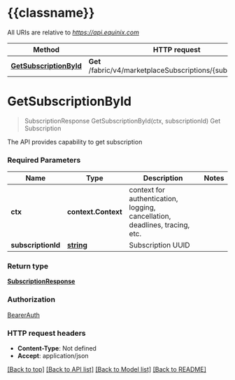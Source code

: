 # {{classname}}

All URIs are relative to *https://api.equinix.com*

Method | HTTP request | Description
------------- | ------------- | -------------
[**GetSubscriptionById**](MarketplaceSubscriptionsApi.md#GetSubscriptionById) | **Get** /fabric/v4/marketplaceSubscriptions/{subscriptionId} | Get Subscription

# **GetSubscriptionById**
> SubscriptionResponse GetSubscriptionById(ctx, subscriptionId)
Get Subscription

The API provides capability to get subscription

### Required Parameters

Name | Type | Description  | Notes
------------- | ------------- | ------------- | -------------
 **ctx** | **context.Context** | context for authentication, logging, cancellation, deadlines, tracing, etc.
  **subscriptionId** | [**string**](.md)| Subscription UUID | 

### Return type

[**SubscriptionResponse**](SubscriptionResponse.md)

### Authorization

[BearerAuth](../README.md#BearerAuth)

### HTTP request headers

 - **Content-Type**: Not defined
 - **Accept**: application/json

[[Back to top]](#) [[Back to API list]](../README.md#documentation-for-api-endpoints) [[Back to Model list]](../README.md#documentation-for-models) [[Back to README]](../README.md)

